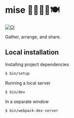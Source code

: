# mise 🛒🧑‍🍳🥒🍽

[![CI](https://github.com/sul-dlss/mise/actions/workflows/ruby.yml/badge.svg)](https://github.com/sul-dlss/mise/actions/workflows/ruby.yml)

Gather, arrange, and share.

## Local installation

Installing project dependencies

```sh
$ bin/setup
```

Running a local server

```sh
$ bin/dev
```
In a separate window
```sh
$ bin/webpack-dev-server
```
